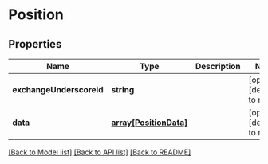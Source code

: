 # Position

## Properties
Name | Type | Description | Notes
------------ | ------------- | ------------- | -------------
**exchangeUnderscoreid** | **string** |  | [optional] [default to null]
**data** | [**array[PositionData]**](PositionData.md) |  | [optional] [default to null]

[[Back to Model list]](../README.md#documentation-for-models) [[Back to API list]](../README.md#documentation-for-api-endpoints) [[Back to README]](../README.md)


